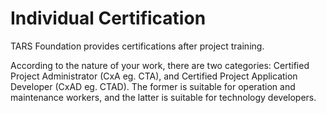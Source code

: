 # Individual Certification

TARS Foundation provides certifications after project training. 

According to the nature of your work, there are two categories: Certified Project Administrator \(CxA eg. CTA\), and Certified Project Application Developer \(CxAD eg. CTAD\). The former is suitable for operation and maintenance workers, and the latter is suitable for technology developers.

